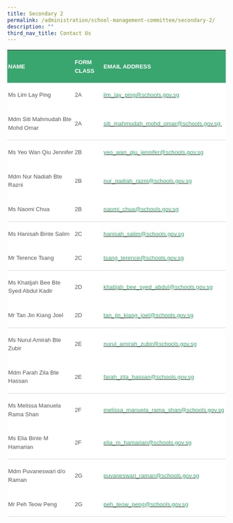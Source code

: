 ```yaml
---
title: Secondary 2
permalink: /administration/school-management-committee/secondary-2/
description: ""
third_nav_title: Contact Us
---
```


<table class="MsoNormalTable" border="0" cellspacing="0" cellpadding="0" width="624" style="background:white;border-collapse:collapse;mso-table-layout-alt:fixed;
 mso-yfti-tbllook:1184;mso-padding-alt:0in 0in 0in 0in"><tbody><tr style="mso-yfti-irow:0;mso-yfti-firstrow:yes"><td width="258" style="width:193.5pt;background:#3AA66F;padding:1.5pt 1.5pt 1.5pt 1.5pt"><p class="MsoNormal" style="line-height:14.7pt"><b><span style="font-size:10.0pt;
  font-family:&quot;Arial&quot;,sans-serif;color:white;text-transform:uppercase">NAME</span></b></p></td><td width="84" style="width:63.0pt;background:#3AA66F;padding:1.5pt 1.5pt 1.5pt 1.5pt"><p class="MsoNormal" style="margin-left:-1.8pt;line-height:14.7pt"><b><span style="font-size:10.0pt;font-family:&quot;Arial&quot;,sans-serif;color:white;
  text-transform:uppercase">FORM CLASS</span></b></p></td><td width="282" style="width:211.5pt;background:#3AA66F;padding:1.5pt 1.5pt 1.5pt 1.5pt"><p class="MsoNormal" style="line-height:14.7pt"><b><span style="font-size:10.0pt;
  font-family:&quot;Arial&quot;,sans-serif;color:white;text-transform:uppercase">EMAIL ADDRESS</span></b></p></td></tr><tr style="mso-yfti-irow:1"><td width="258" style="width:193.5pt;padding:1.5pt 1.5pt 1.5pt 1.5pt"><p class="MsoNormal" style="line-height:14.7pt"><span style="font-size:10.0pt;
  font-family:&quot;Arial&quot;,sans-serif;color:#565656">Ms Lim Lay Ping</span></p></td><td width="84" style="width:63.0pt;padding:1.5pt 1.5pt 1.5pt 1.5pt"><p class="MsoNormal" style="margin-left:-1.8pt;line-height:14.7pt"><span style="font-size:10.0pt;font-family:&quot;Arial&quot;,sans-serif;color:#565656">2A</span></p></td><td width="282" style="width:211.5pt;padding:1.5pt 1.5pt 1.5pt 1.5pt"><p class="MsoNormal" style="line-height:14.7pt"><span style="font-size:10.0pt;
  color:black;mso-color-alt:windowtext"><a href="mailto:lim_lay_ping@schools.gov.sg"><span style="font-family:&quot;Arial&quot;,sans-serif;
  color:#3AA66F;text-decoration:none;text-underline:none">lim_lay_ping@schools.gov.sg</span></a></span><span style="font-size:10.0pt;font-family:&quot;Arial&quot;,sans-serif;color:#565656"></span></p></td></tr><tr style="mso-yfti-irow:2"><td width="258" style="width:193.5pt;border:none;border-bottom:solid #D9D9D9 1.0pt;
  mso-border-bottom-themecolor:background1;mso-border-bottom-themeshade:217;
  mso-border-bottom-alt:solid #D9D9D9 .5pt;mso-border-bottom-themecolor:background1;
  mso-border-bottom-themeshade:217;padding:1.5pt 1.5pt 1.5pt 1.5pt"><p class="MsoNormal" style="line-height:14.7pt"><span style="font-size:10.0pt;
  font-family:&quot;Arial&quot;,sans-serif;color:#565656">Mdm Siti Mahmudah Bte Mohd Omar</span></p></td><td width="84" style="width:63.0pt;border:none;border-bottom:solid #D9D9D9 1.0pt;
  mso-border-bottom-themecolor:background1;mso-border-bottom-themeshade:217;
  mso-border-bottom-alt:solid #D9D9D9 .5pt;mso-border-bottom-themecolor:background1;
  mso-border-bottom-themeshade:217;padding:1.5pt 1.5pt 1.5pt 1.5pt"><p class="MsoNormal" style="margin-left:-1.8pt;line-height:14.7pt"><span style="font-size:10.0pt;font-family:&quot;Arial&quot;,sans-serif;color:#565656">2A&nbsp;&nbsp; &nbsp;&nbsp;&nbsp; &nbsp;</span></p></td><td width="282" style="width:211.5pt;border:none;border-bottom:solid #D9D9D9 1.0pt;
  mso-border-bottom-themecolor:background1;mso-border-bottom-themeshade:217;
  mso-border-bottom-alt:solid #D9D9D9 .5pt;mso-border-bottom-themecolor:background1;
  mso-border-bottom-themeshade:217;padding:1.5pt 1.5pt 1.5pt 1.5pt"><p class="MsoNormal" style="line-height:14.7pt"><span style="font-size:10.0pt;
  color:black;mso-color-alt:windowtext"><a href="mailto:siti_mahmudah_mohd_omar@schools.gov.sg"><span style="font-family:
  &quot;Arial&quot;,sans-serif;color:#3AA66F;text-decoration:none;text-underline:none">siti_mahmudah_mohd_omar@schools.gov.sg&nbsp;</span></a></span><span style="font-size:10.0pt;font-family:&quot;Arial&quot;,sans-serif;color:#565656"></span></p></td></tr><tr style="mso-yfti-irow:3"><td width="258" style="width:193.5pt;border:none;mso-border-top-alt:solid #D9D9D9 .5pt;
  mso-border-top-themecolor:background1;mso-border-top-themeshade:217;
  padding:1.5pt 1.5pt 1.5pt 1.5pt"><p class="MsoNormal" style="line-height:14.7pt"><span style="font-size:10.0pt;
  font-family:&quot;Arial&quot;,sans-serif;color:#565656">Ms Yeo Wan Qiu Jennifer</span></p></td><td width="84" style="width:63.0pt;border:none;mso-border-top-alt:solid #D9D9D9 .5pt;
  mso-border-top-themecolor:background1;mso-border-top-themeshade:217;
  padding:1.5pt 1.5pt 1.5pt 1.5pt"><p class="MsoNormal" style="margin-left:-1.8pt;line-height:14.7pt"><span style="font-size:10.0pt;font-family:&quot;Arial&quot;,sans-serif;color:#565656">2B</span></p></td><td width="282" style="width:211.5pt;border:none;mso-border-top-alt:solid #D9D9D9 .5pt;
  mso-border-top-themecolor:background1;mso-border-top-themeshade:217;
  padding:1.5pt 1.5pt 1.5pt 1.5pt"><p class="MsoNormal" style="line-height:14.7pt"><span style="font-size:10.0pt;
  color:black;mso-color-alt:windowtext"><a href="mailto:yeo_wan_qiu_jennifer@schools.gov.sg"><span style="font-family:
  &quot;Arial&quot;,sans-serif;color:#3AA66F;text-decoration:none;text-underline:none">yeo_wan_qiu_jennifer@schools.gov.sg</span></a></span><span style="font-size:10.0pt;font-family:&quot;Arial&quot;,sans-serif;color:#565656"></span></p></td></tr><tr style="mso-yfti-irow:4"><td width="258" style="width:193.5pt;padding:1.5pt 1.5pt 1.5pt 1.5pt"><p class="MsoNormal" style="line-height:14.7pt"><span style="font-size:10.0pt;
  font-family:&quot;Arial&quot;,sans-serif;color:#565656">Mdm Nur Nadiah Bte Razni</span></p></td><td width="84" style="width:63.0pt;padding:1.5pt 1.5pt 1.5pt 1.5pt"><p class="MsoNormal" style="margin-left:-1.8pt;line-height:14.7pt"><span style="font-size:10.0pt;font-family:&quot;Arial&quot;,sans-serif;color:#565656">2B</span></p></td><td width="282" style="width:211.5pt;padding:1.5pt 1.5pt 1.5pt 1.5pt"><p class="MsoNormal" style="line-height:14.7pt"><span style="font-size:10.0pt;
  color:black;mso-color-alt:windowtext"><a href="mailto:nur_nadiah_razni@schools.gov.sg"><span style="font-family:&quot;Arial&quot;,sans-serif;
  color:#3AA66F;text-decoration:none;text-underline:none">nur_nadiah_razni@schools.gov.sg</span></a></span><span style="font-size:10.0pt;font-family:&quot;Arial&quot;,sans-serif;color:#565656"></span></p></td></tr><tr style="mso-yfti-irow:5"><td width="258" style="width:193.5pt;border:none;border-bottom:solid #D9D9D9 1.0pt;
  mso-border-bottom-themecolor:background1;mso-border-bottom-themeshade:217;
  mso-border-bottom-alt:solid #D9D9D9 .5pt;mso-border-bottom-themecolor:background1;
  mso-border-bottom-themeshade:217;padding:1.5pt 1.5pt 1.5pt 1.5pt"><p class="MsoNormal" style="line-height:14.7pt"><span style="font-size:10.0pt;
  font-family:&quot;Arial&quot;,sans-serif;color:#565656">Ms Naomi Chua</span></p></td><td width="84" style="width:63.0pt;border:none;border-bottom:solid #D9D9D9 1.0pt;
  mso-border-bottom-themecolor:background1;mso-border-bottom-themeshade:217;
  mso-border-bottom-alt:solid #D9D9D9 .5pt;mso-border-bottom-themecolor:background1;
  mso-border-bottom-themeshade:217;padding:1.5pt 1.5pt 1.5pt 1.5pt"><p class="MsoNormal" style="margin-left:-1.8pt;line-height:14.7pt"><span style="font-size:10.0pt;font-family:&quot;Arial&quot;,sans-serif;color:#565656">2B</span></p></td><td width="282" style="width:211.5pt;border:none;border-bottom:solid #D9D9D9 1.0pt;
  mso-border-bottom-themecolor:background1;mso-border-bottom-themeshade:217;
  mso-border-bottom-alt:solid #D9D9D9 .5pt;mso-border-bottom-themecolor:background1;
  mso-border-bottom-themeshade:217;padding:1.5pt 1.5pt 1.5pt 1.5pt"><p class="MsoNormal" style="line-height:14.7pt"><span style="font-size:10.0pt;
  color:black;mso-color-alt:windowtext"><a href="mailto:naomi_chua@schools.gov.sg"><span style="font-family:&quot;Arial&quot;,sans-serif;
  color:#3AA66F;text-decoration:none;text-underline:none">naomi_chua@schools.gov.sg</span></a></span><span style="font-size:10.0pt;font-family:&quot;Arial&quot;,sans-serif;color:#565656"></span></p></td></tr><tr style="mso-yfti-irow:6"><td width="258" style="width:193.5pt;border:none;mso-border-top-alt:solid #D9D9D9 .5pt;
  mso-border-top-themecolor:background1;mso-border-top-themeshade:217;
  padding:1.5pt 1.5pt 1.5pt 1.5pt"><p class="MsoNormal" style="line-height:14.7pt"><span style="font-size:10.0pt;
  font-family:&quot;Arial&quot;,sans-serif;color:#565656">Ms Hanisah Binte Salim</span></p></td><td width="84" style="width:63.0pt;border:none;mso-border-top-alt:solid #D9D9D9 .5pt;
  mso-border-top-themecolor:background1;mso-border-top-themeshade:217;
  padding:1.5pt 1.5pt 1.5pt 1.5pt"><p class="MsoNormal" style="margin-left:-1.8pt;line-height:14.7pt"><span style="font-size:10.0pt;font-family:&quot;Arial&quot;,sans-serif;color:#565656">2C</span></p></td><td width="282" style="width:211.5pt;border:none;mso-border-top-alt:solid #D9D9D9 .5pt;
  mso-border-top-themecolor:background1;mso-border-top-themeshade:217;
  padding:1.5pt 1.5pt 1.5pt 1.5pt"><p class="MsoNormal" style="line-height:14.7pt"><span style="font-size:10.0pt;
  color:black;mso-color-alt:windowtext"><a href="mailto:hanisah_salim@schools.gov.sg"><span style="font-family:&quot;Arial&quot;,sans-serif;
  color:#3AA66F;text-decoration:none;text-underline:none">hanisah_salim@schools.gov.sg</span></a></span><span style="font-size:10.0pt;font-family:&quot;Arial&quot;,sans-serif;color:#565656"></span></p></td></tr><tr style="mso-yfti-irow:7"><td width="258" style="width:193.5pt;border:none;border-bottom:solid #D9D9D9 1.0pt;
  mso-border-bottom-themecolor:background1;mso-border-bottom-themeshade:217;
  mso-border-bottom-alt:solid #D9D9D9 .5pt;mso-border-bottom-themecolor:background1;
  mso-border-bottom-themeshade:217;padding:1.5pt 1.5pt 1.5pt 1.5pt"><p class="MsoNormal" style="line-height:14.7pt"><span style="font-size:10.0pt;
  font-family:&quot;Arial&quot;,sans-serif;color:#565656">Mr Terence Tsang</span></p></td><td width="84" style="width:63.0pt;border:none;border-bottom:solid #D9D9D9 1.0pt;
  mso-border-bottom-themecolor:background1;mso-border-bottom-themeshade:217;
  mso-border-bottom-alt:solid #D9D9D9 .5pt;mso-border-bottom-themecolor:background1;
  mso-border-bottom-themeshade:217;padding:1.5pt 1.5pt 1.5pt 1.5pt"><p class="MsoNormal" style="margin-left:-1.8pt;line-height:14.7pt"><span style="font-size:10.0pt;font-family:&quot;Arial&quot;,sans-serif;color:#565656">2C</span></p></td><td width="282" style="width:211.5pt;border:none;border-bottom:solid #D9D9D9 1.0pt;
  mso-border-bottom-themecolor:background1;mso-border-bottom-themeshade:217;
  mso-border-bottom-alt:solid #D9D9D9 .5pt;mso-border-bottom-themecolor:background1;
  mso-border-bottom-themeshade:217;padding:1.5pt 1.5pt 1.5pt 1.5pt"><p class="MsoNormal" style="line-height:14.7pt"><span style="font-size:10.0pt;
  color:black;mso-color-alt:windowtext"><a href="mailto:tsang_terence@schools.gov.sg"><span style="font-family:&quot;Arial&quot;,sans-serif;
  color:#3AA66F;text-decoration:none;text-underline:none">tsang_terence@schools.gov.sg</span></a></span><span style="font-size:10.0pt;font-family:&quot;Arial&quot;,sans-serif;color:#565656"></span></p></td></tr><tr style="mso-yfti-irow:8"><td width="258" style="width:193.5pt;border:none;mso-border-top-alt:solid #D9D9D9 .5pt;
  mso-border-top-themecolor:background1;mso-border-top-themeshade:217;
  padding:1.5pt 1.5pt 1.5pt 1.5pt"><p class="MsoNormal" style="line-height:14.7pt"><span style="font-size:10.0pt;
  font-family:&quot;Arial&quot;,sans-serif;color:#565656">Ms Khatijah Bee Bte Syed Abdul Kadir</span></p></td><td width="84" style="width:63.0pt;border:none;mso-border-top-alt:solid #D9D9D9 .5pt;
  mso-border-top-themecolor:background1;mso-border-top-themeshade:217;
  padding:1.5pt 1.5pt 1.5pt 1.5pt"><p class="MsoNormal" style="margin-left:-1.8pt;line-height:14.7pt"><span style="font-size:10.0pt;font-family:&quot;Arial&quot;,sans-serif;color:#565656">2D</span></p></td><td width="282" style="width:211.5pt;border:none;mso-border-top-alt:solid #D9D9D9 .5pt;
  mso-border-top-themecolor:background1;mso-border-top-themeshade:217;
  padding:1.5pt 1.5pt 1.5pt 1.5pt"><p class="MsoNormal" style="line-height:14.7pt"><span style="font-size:10.0pt;
  color:black;mso-color-alt:windowtext"><a href="mailto:khatijah_bee_syed_abdul@schools.gov.sg"><span style="font-family:
  &quot;Arial&quot;,sans-serif;color:#3AA66F;text-decoration:none;text-underline:none">khatijah_bee_syed_abdul@schools.gov.sg</span></a></span><span style="font-size:10.0pt;font-family:&quot;Arial&quot;,sans-serif;color:#565656"></span></p></td></tr><tr style="mso-yfti-irow:9"><td width="258" style="width:193.5pt;border:none;border-bottom:solid #D9D9D9 1.0pt;
  mso-border-bottom-themecolor:background1;mso-border-bottom-themeshade:217;
  mso-border-bottom-alt:solid #D9D9D9 .5pt;mso-border-bottom-themecolor:background1;
  mso-border-bottom-themeshade:217;padding:1.5pt 1.5pt 1.5pt 1.5pt"><p class="MsoNormal" style="line-height:14.7pt"><span style="font-size:10.0pt;
  font-family:&quot;Arial&quot;,sans-serif;color:#565656">Mr Tan Jin Kiang Joel</span></p></td><td width="84" style="width:63.0pt;border:none;border-bottom:solid #D9D9D9 1.0pt;
  mso-border-bottom-themecolor:background1;mso-border-bottom-themeshade:217;
  mso-border-bottom-alt:solid #D9D9D9 .5pt;mso-border-bottom-themecolor:background1;
  mso-border-bottom-themeshade:217;padding:1.5pt 1.5pt 1.5pt 1.5pt"><p class="MsoNormal" style="margin-left:-1.8pt;line-height:14.7pt"><span style="font-size:10.0pt;font-family:&quot;Arial&quot;,sans-serif;color:#565656">2D</span></p></td><td width="282" style="width:211.5pt;border:none;border-bottom:solid #D9D9D9 1.0pt;
  mso-border-bottom-themecolor:background1;mso-border-bottom-themeshade:217;
  mso-border-bottom-alt:solid #D9D9D9 .5pt;mso-border-bottom-themecolor:background1;
  mso-border-bottom-themeshade:217;padding:1.5pt 1.5pt 1.5pt 1.5pt"><p class="MsoNormal" style="line-height:14.7pt"><span style="font-size:10.0pt;
  color:black;mso-color-alt:windowtext"><a href="mailto:tan_jin_kiang_joel@schools.gov.sg"><span style="font-family:
  &quot;Arial&quot;,sans-serif;color:#3AA66F;text-decoration:none;text-underline:none">tan_jin_kiang_joel@schools.gov.sg</span></a></span><span style="font-size:10.0pt;font-family:&quot;Arial&quot;,sans-serif;color:#565656"></span></p></td></tr><tr style="mso-yfti-irow:10"><td width="258" style="width:193.5pt;border:none;mso-border-top-alt:solid #D9D9D9 .5pt;
  mso-border-top-themecolor:background1;mso-border-top-themeshade:217;
  padding:1.5pt 1.5pt 1.5pt 1.5pt"><p class="MsoNormal" style="line-height:14.7pt"><span style="font-size:10.0pt;
  font-family:&quot;Arial&quot;,sans-serif;color:#565656">Ms Nurul Amirah Bte Zubir</span></p></td><td width="84" style="width:63.0pt;border:none;mso-border-top-alt:solid #D9D9D9 .5pt;
  mso-border-top-themecolor:background1;mso-border-top-themeshade:217;
  padding:1.5pt 1.5pt 1.5pt 1.5pt"><p class="MsoNormal" style="margin-left:-1.8pt;line-height:14.7pt"><span style="font-size:10.0pt;font-family:&quot;Arial&quot;,sans-serif;color:#565656">2E</span></p></td><td width="282" style="width:211.5pt;border:none;mso-border-top-alt:solid #D9D9D9 .5pt;
  mso-border-top-themecolor:background1;mso-border-top-themeshade:217;
  padding:1.5pt 1.5pt 1.5pt 1.5pt"><p class="MsoNormal" style="line-height:14.7pt"><span style="font-size:10.0pt;
  color:black;mso-color-alt:windowtext"><a href="mailto:nurul_amirah_zubir@schools.gov.sg"><span style="font-family:
  &quot;Arial&quot;,sans-serif;color:#3AA66F;text-decoration:none;text-underline:none">nurul_amirah_zubir@schools.gov.sg</span></a></span><span style="font-size:10.0pt;font-family:&quot;Arial&quot;,sans-serif;color:#565656"></span></p></td></tr><tr style="mso-yfti-irow:11"><td width="258" style="width:193.5pt;border:none;border-bottom:solid #D9D9D9 1.0pt;
  mso-border-bottom-themecolor:background1;mso-border-bottom-themeshade:217;
  mso-border-bottom-alt:solid #D9D9D9 .5pt;mso-border-bottom-themecolor:background1;
  mso-border-bottom-themeshade:217;padding:1.5pt 1.5pt 1.5pt 1.5pt"><p class="MsoNormal" style="line-height:14.7pt"><span style="font-size:10.0pt;
  font-family:&quot;Arial&quot;,sans-serif;color:#565656">Mdm Farah Zila Bte Hassan</span></p></td><td width="84" style="width:63.0pt;border:none;border-bottom:solid #D9D9D9 1.0pt;
  mso-border-bottom-themecolor:background1;mso-border-bottom-themeshade:217;
  mso-border-bottom-alt:solid #D9D9D9 .5pt;mso-border-bottom-themecolor:background1;
  mso-border-bottom-themeshade:217;padding:1.5pt 1.5pt 1.5pt 1.5pt"><p class="MsoNormal" style="margin-left:-1.8pt;line-height:14.7pt"><span style="font-size:10.0pt;font-family:&quot;Arial&quot;,sans-serif;color:#565656">2E</span></p></td><td width="282" style="width:211.5pt;border:none;border-bottom:solid #D9D9D9 1.0pt;
  mso-border-bottom-themecolor:background1;mso-border-bottom-themeshade:217;
  mso-border-bottom-alt:solid #D9D9D9 .5pt;mso-border-bottom-themecolor:background1;
  mso-border-bottom-themeshade:217;padding:1.5pt 1.5pt 1.5pt 1.5pt"><p class="MsoNormal" style="line-height:14.7pt"><span style="font-size:10.0pt;
  color:black;mso-color-alt:windowtext"><a href="mailto:farah_zila_hassan@schools.gov.sg"><span style="font-family:&quot;Arial&quot;,sans-serif;
  color:#3AA66F;text-decoration:none;text-underline:none">farah_zila_hassan@schools.gov.sg</span></a></span><span style="font-size:10.0pt;font-family:&quot;Arial&quot;,sans-serif;color:#565656"></span></p></td></tr><tr style="mso-yfti-irow:12"><td width="258" style="width:193.5pt;border:none;mso-border-top-alt:solid #D9D9D9 .5pt;
  mso-border-top-themecolor:background1;mso-border-top-themeshade:217;
  padding:1.5pt 1.5pt 1.5pt 1.5pt"><p class="MsoNormal" style="line-height:14.7pt"><span style="font-size:10.0pt;
  font-family:&quot;Arial&quot;,sans-serif;color:#565656">Ms Melissa Manuela Rama Shan</span></p></td><td width="84" style="width:63.0pt;border:none;mso-border-top-alt:solid #D9D9D9 .5pt;
  mso-border-top-themecolor:background1;mso-border-top-themeshade:217;
  padding:1.5pt 1.5pt 1.5pt 1.5pt"><p class="MsoNormal" style="margin-left:-1.8pt;line-height:14.7pt"><span style="font-size:10.0pt;font-family:&quot;Arial&quot;,sans-serif;color:#565656">2F</span></p></td><td width="282" style="width:211.5pt;border:none;mso-border-top-alt:solid #D9D9D9 .5pt;
  mso-border-top-themecolor:background1;mso-border-top-themeshade:217;
  padding:1.5pt 1.5pt 1.5pt 1.5pt"><p class="MsoNormal" style="line-height:14.7pt"><span style="font-size:10.0pt;
  color:black;mso-color-alt:windowtext"><a href="mailto:melissa_manuela_rama_shan@schools.gov.sg"><span style="font-family:&quot;Arial&quot;,sans-serif;color:#3AA66F;text-decoration:none;
  text-underline:none">melissa_manuela_rama_shan@schools.gov.sg</span></a></span><span style="font-size:10.0pt;font-family:&quot;Arial&quot;,sans-serif;color:#565656"></span></p></td></tr><tr style="mso-yfti-irow:13"><td width="258" style="width:193.5pt;border:none;border-bottom:solid #D9D9D9 1.0pt;
  mso-border-bottom-themecolor:background1;mso-border-bottom-themeshade:217;
  mso-border-bottom-alt:solid #D9D9D9 .5pt;mso-border-bottom-themecolor:background1;
  mso-border-bottom-themeshade:217;padding:1.5pt 1.5pt 1.5pt 1.5pt"><p class="MsoNormal" style="line-height:14.7pt"><span style="font-size:10.0pt;
  font-family:&quot;Arial&quot;,sans-serif;color:#565656">Ms Elia Binte M Hamarian</span></p></td><td width="84" style="width:63.0pt;border:none;border-bottom:solid #D9D9D9 1.0pt;
  mso-border-bottom-themecolor:background1;mso-border-bottom-themeshade:217;
  mso-border-bottom-alt:solid #D9D9D9 .5pt;mso-border-bottom-themecolor:background1;
  mso-border-bottom-themeshade:217;padding:1.5pt 1.5pt 1.5pt 1.5pt"><p class="MsoNormal" style="margin-left:-1.8pt;line-height:14.7pt"><span style="font-size:10.0pt;font-family:&quot;Arial&quot;,sans-serif;color:#565656">2F&nbsp;</span></p></td><td width="282" style="width:211.5pt;border:none;border-bottom:solid #D9D9D9 1.0pt;
  mso-border-bottom-themecolor:background1;mso-border-bottom-themeshade:217;
  mso-border-bottom-alt:solid #D9D9D9 .5pt;mso-border-bottom-themecolor:background1;
  mso-border-bottom-themeshade:217;padding:1.5pt 1.5pt 1.5pt 1.5pt"><p class="MsoNormal" style="line-height:14.7pt"><span style="font-size:10.0pt;
  color:black;mso-color-alt:windowtext"><a href="mailto:elia_m_hamarian@schools.gov.sg"><span style="font-family:&quot;Arial&quot;,sans-serif;
  color:#3AA66F;text-decoration:none;text-underline:none">elia_m_hamarian@schools.gov.sg</span></a></span><span style="font-size:10.0pt;font-family:&quot;Arial&quot;,sans-serif;color:#565656"></span></p></td></tr><tr style="mso-yfti-irow:14"><td width="258" style="width:193.5pt;border:none;mso-border-top-alt:solid #D9D9D9 .5pt;
  mso-border-top-themecolor:background1;mso-border-top-themeshade:217;
  padding:1.5pt 1.5pt 1.5pt 1.5pt"><p class="MsoNormal" style="line-height:14.7pt"><span style="font-size:10.0pt;
  font-family:&quot;Arial&quot;,sans-serif;color:#565656">Mdm Puvaneswari d/o Raman</span></p></td><td width="84" style="width:63.0pt;border:none;mso-border-top-alt:solid #D9D9D9 .5pt;
  mso-border-top-themecolor:background1;mso-border-top-themeshade:217;
  padding:1.5pt 1.5pt 1.5pt 1.5pt"><p class="MsoNormal" style="margin-left:-1.8pt;line-height:14.7pt"><span style="font-size:10.0pt;font-family:&quot;Arial&quot;,sans-serif;color:#565656">2G</span></p></td><td width="282" style="width:211.5pt;border:none;mso-border-top-alt:solid #D9D9D9 .5pt;
  mso-border-top-themecolor:background1;mso-border-top-themeshade:217;
  padding:1.5pt 1.5pt 1.5pt 1.5pt"><p class="MsoNormal" style="line-height:14.7pt"><span style="font-size:10.0pt;
  color:black;mso-color-alt:windowtext"><a href="mailto:puvaneswari_raman@schools.gov.sg"><span style="font-family:&quot;Arial&quot;,sans-serif;
  color:#3AA66F;text-decoration:none;text-underline:none">puvaneswari_raman@schools.gov.sg</span></a></span><span style="font-size:10.0pt;font-family:&quot;Arial&quot;,sans-serif;color:#565656"></span></p></td></tr><tr style="mso-yfti-irow:15;mso-yfti-lastrow:yes"><td width="258" style="width:193.5pt;border:none;border-bottom:solid #D9D9D9 1.0pt;
  mso-border-bottom-themecolor:background1;mso-border-bottom-themeshade:217;
  mso-border-bottom-alt:solid #D9D9D9 .5pt;mso-border-bottom-themecolor:background1;
  mso-border-bottom-themeshade:217;padding:1.5pt 1.5pt 1.5pt 1.5pt"><p class="MsoNormal" style="line-height:14.7pt"><span style="font-size:10.0pt;
  font-family:&quot;Arial&quot;,sans-serif;color:#565656">Mr Peh Teow Peng&nbsp;&nbsp; &nbsp;&nbsp;&nbsp; &nbsp;</span></p></td><td width="84" style="width:63.0pt;border:none;border-bottom:solid #D9D9D9 1.0pt;
  mso-border-bottom-themecolor:background1;mso-border-bottom-themeshade:217;
  mso-border-bottom-alt:solid #D9D9D9 .5pt;mso-border-bottom-themecolor:background1;
  mso-border-bottom-themeshade:217;padding:1.5pt 1.5pt 1.5pt 1.5pt"><p class="MsoNormal" style="margin-left:-1.8pt;line-height:14.7pt"><span style="font-size:10.0pt;font-family:&quot;Arial&quot;,sans-serif;color:#565656">2G</span></p></td><td width="282" style="width:211.5pt;border:none;border-bottom:solid #D9D9D9 1.0pt;
  mso-border-bottom-themecolor:background1;mso-border-bottom-themeshade:217;
  mso-border-bottom-alt:solid #D9D9D9 .5pt;mso-border-bottom-themecolor:background1;
  mso-border-bottom-themeshade:217;padding:1.5pt 1.5pt 1.5pt 1.5pt"><p class="MsoNormal" style="line-height:14.7pt"><span style="font-size:10.0pt;
  color:black;mso-color-alt:windowtext"><a href="mailto:peh_teow_peng@schools.gov.sg"><span style="font-family:&quot;Arial&quot;,sans-serif;
  color:#3AA66F;text-decoration:none;text-underline:none">peh_teow_peng@schools.gov.sg</span></a></span><span style="font-size:10.0pt;font-family:&quot;Arial&quot;,sans-serif;color:#565656">&nbsp;&nbsp;</span></p></td></tr></tbody></table>